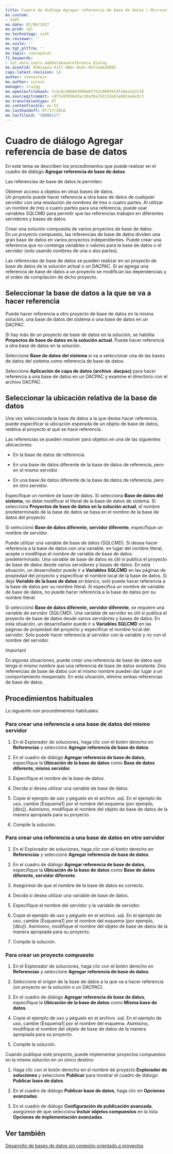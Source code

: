 ```yaml
---
title: Cuadro de diálogo Agregar referencia de base de datos | Microsoft Docs
ms.custom:
- SSDT
ms.date: 02/09/2017
ms.prod: sql
ms.technology: ssdt
ms.reviewer: ''
ms.suite: ''
ms.tgt_pltfrm: ''
ms.topic: conceptual
f1_keywords:
- sql.data.tools.adddatabasereference.dialog
ms.assetid: 838caa2a-4117-48bc-8c6c-9e7ceab38893
caps.latest.revision: 14
author: stevestein
ms.author: sstein
manager: craigg
ms.openlocfilehash: fcdc8c48660399bb8f753c909f6fdfa9aa243178
ms.sourcegitcommit: c8f7e9f05043ac10af8a742153e81ab81aa6a3c3
ms.translationtype: HT
ms.contentlocale: es-ES
ms.lasthandoff: 07/17/2018
ms.locfileid: "39088117"
---
```

# <a name="add-database-reference-dialog-box"></a>Cuadro de diálogo Agregar referencia de base de datos
En este tema se describen los procedimientos que puede realizar en el cuadro de diálogo **Agregar referencia de base de datos**.  
  
Las referencias de base de datos le permiten:  
  
Obtener acceso a objetos en otras bases de datos.  
Un proyecto puede hacer referencia a otra base de datos de cualquier servidor con una resolución de nombres de tres o cuatro partes. Al utilizar un nombre de tres o cuatro partes para una referencia, puede usar variables SQLCMD para permitir que las referencias trabajen en diferentes servidores y bases de datos.  
  
Crear una solución compuesta de varios proyectos de base de datos.  
En un proyecto compuesto, las referencias de base de datos dividen una gran base de datos en varios proyectos independientes. Puede crear una referencia que no contenga variables o valores para la base de datos o el servidor (solo usando nombres de una o dos partes).  
  
Las referencias de base de datos se pueden realizar en un proyecto de base de datos de la solución actual o un DACPAC. Si se agrega una referencia de base de datos a un proyecto se modifican las dependencias y el orden de compilación de dicho proyecto.  
  
## <a name="selecting-the-database-to-reference"></a>Seleccionar la base de datos a la que se va a hacer referencia  
Puede hacer referencia a otro proyecto de base de datos en la misma solución, una base de datos del sistema o una base de datos en un DACPAC.  
  
Si hay más de un proyecto de base de datos en la solución, se habilita **Proyectos de base de datos en la solución actual**. Puede hacer referencia a otra base de datos en la solución.  
  
Seleccione **Base de datos del sistema** si va a seleccionar una de las bases de datos del sistema como referencia de base de datos.  
  
Seleccione **Aplicación de capa de datos (archivo .dacpac)** para hacer referencia a una base de datos en un DACPAC y examine el directorio con el archivo DACPAC.  
  
## <a name="selecting-the-databases-relative-location"></a>Seleccionar la ubicación relativa de la base de datos  
Una vez seleccionada la base de datos a la que desea hacer referencia, puede especificar la ubicación esperada de un objeto de base de datos, relativa al proyecto al que se hace referencia.  
  
Las referencias se pueden resolver para objetos en una de las siguientes ubicaciones:  
  
- En la base de datos de referencia.  
  
- En una base de datos diferente de la base de datos de referencia, pero en el mismo servidor.  
  
- En una base de datos diferente de la base de datos de referencia, pero en otro servidor.  
  
Especifique un nombre de base de datos. Si selecciona **Base de datos del sistema**, no debe modificar el literal de la base de datos de sistema. Si selecciona **Proyectos de base de datos en la solución actual**, el nombre predeterminado de la base de datos se basa en el nombre de la base de datos del proyecto.  
  
Si seleccionó **Base de datos diferente, servidor diferente**, especifique un nombre de servidor.  
  
Puede utilizar una variable de base de datos (SQLCMD). Si desea hacer referencia a la base de datos con una variable, en lugar del nombre literal, acepte o modifique el nombre de variable de base de datos predeterminado. Una variable de base de datos es útil si publica el proyecto de base de datos desde varios servidores y bases de datos. En esta situación, un desarrollador puede ir a **Variables SQLCMD** en las páginas de propiedad del proyecto y especificar el nombre local de la base de datos. Si deja **Variable de la base de datos** en blanco, solo puede hacer referencia a la base de datos por su nombre literal. Si especifica un nombre de variable de base de datos, no puede hacer referencia a la base de datos por su nombre literal.  
  
Si seleccionó **Base de datos diferente, servidor diferente**, se requiere una variable de servidor (SQLCMD). Una variable de servidor es útil si publica el proyecto de base de datos desde varios servidores y bases de datos. En esta situación, un desarrollador puede ir a **Variables SQLCMD** en las páginas de propiedad del proyecto y especificar el nombre local del servidor. Solo puede hacer referencia al servidor con la variable y no con el nombre del servidor.  
  
> [!IMPORTANT]  
> En algunas situaciones, puede crear una referencia de base de datos que tenga el mismo nombre que una referencia de base de datos existente. Dos referencias de base de datos con el mismo nombre pueden dar lugar a un comportamiento inesperado. En esta situación, elimine ambas referencias de base de datos.  
  
## <a name="common-procedures"></a>Procedimientos habituales  
Lo siguiente son procedimientos habituales:  
  
### <a name="to-create-a-reference-to-a-database-on-the-same-server"></a>Para crear una referencia a una base de datos del mismo servidor  
  
1.  En el Explorador de soluciones, haga clic con el botón derecho en **Referencias** y seleccione **Agregar referencia de base de datos**.  
  
2.  En el cuadro de diálogo **Agregar referencia de base de datos**, especifique la **Ubicación de la base de datos** como **Base de datos diferente, mismo servidor**.  
  
3.  Especifique el nombre de la base de datos.  
  
4.  Decida si desea utilizar una variable de base de datos.  
  
5.  Copie el ejemplo de uso y péguelo en el archivo .sql. En el ejemplo de uso, cambie [Esquema1] por el nombre del esquema (por ejemplo, [dbo]). Asimismo, modifique el nombre del objeto de base de datos de la manera apropiada para su proyecto.  
  
6.  Compile la solución.  
  
### <a name="to-create-a-reference-to-a-database-on-another-server"></a>Para crear una referencia a una base de datos en otro servidor  
  
1.  En el Explorador de soluciones, haga clic con el botón derecho en **Referencias** y seleccione **Agregar referencia de base de datos**.  
  
2.  En el cuadro de diálogo **Agregar referencia de base de datos**, especifique la **Ubicación de la base de datos** como **Base de datos diferente, servidor diferente**.  
  
3.  Asegúrese de que el nombre de la base de datos es correcto.  
  
4.  Decida si desea utilizar una variable de base de datos.  
  
5.  Especifique el nombre del servidor y la variable de servidor.  
  
6.  Copie el ejemplo de uso y péguelo en el archivo .sql. En el ejemplo de uso, cambie [Esquema1] por el nombre del esquema (por ejemplo, [dbo]). Asimismo, modifique el nombre del objeto de base de datos de la manera apropiada para su proyecto.  
  
7.  Compile la solución.  
  
### <a name="to-create-a-composite-project"></a>Para crear un proyecto compuesto  
  
1.  En el Explorador de soluciones, haga clic con el botón derecho en **Referencias** y seleccione **Agregar referencia de base de datos**.  
  
2.  Seleccione el origen de la base de datos a la que va a hacer referencia (un proyecto en la solución o un DACPAC).  
  
3.  En el cuadro de diálogo **Agregar referencia de base de datos**, especifique la **Ubicación de la base de datos** como **Misma base de datos**.  
  
4.  Copie el ejemplo de uso y péguelo en el archivo .sql. En el ejemplo de uso, cambie [Esquema1] por el nombre del esquema. Asimismo, modifique el nombre del objeto de base de datos de la manera apropiada para su proyecto.  
  
5.  Compile la solución.  
  
Cuando publique este proyecto, puede implementar proyectos compuestos en la misma solución en un único destino:  
  
1.  Haga clic con el botón derecho en el nombre de proyecto **Explorador de soluciones** y seleccione **Publicar** para mostrar el cuadro de diálogo **Publicar base de datos**.  
  
2.  En el cuadro de diálogo **Publicar base de datos**, haga clic en **Opciones avanzadas**.  
  
3.  En el cuadro de diálogo **Configuración de publicación avanzada**, asegúrese de que selecciona **Incluir objetos compuestos** en la lista **Opciones de implementación avanzadas**.  
  
## <a name="see-also"></a>Ver también  
[Desarrollo de bases de datos sin conexión orientado a proyectos](../ssdt/project-oriented-offline-database-development.md)  
  
